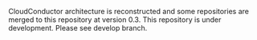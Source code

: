 CloudConductor architecture is reconstructed and some repositories are merged to this repository at version 0.3. This repository is under development. Please see develop branch.
